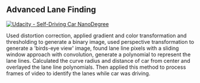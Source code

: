 ## Advanced Lane Finding
[![Udacity - Self-Driving Car NanoDegree](https://s3.amazonaws.com/udacity-sdc/github/shield-carnd.svg)](http://www.udacity.com/drive)

Used distortion correction, applied gradient and color transformation and thresholding to generate a binary image, used perspective transformation to generate a 'birds-eye view' image, found lane line pixels with a sliding window approach with convolution, generate a polynomial to represent the lane lines. Calculated the curve radius and distance of car from center and overlayed the lane line polynomials. Then applied this method to process frames of video to identify the lanes while car was driving.